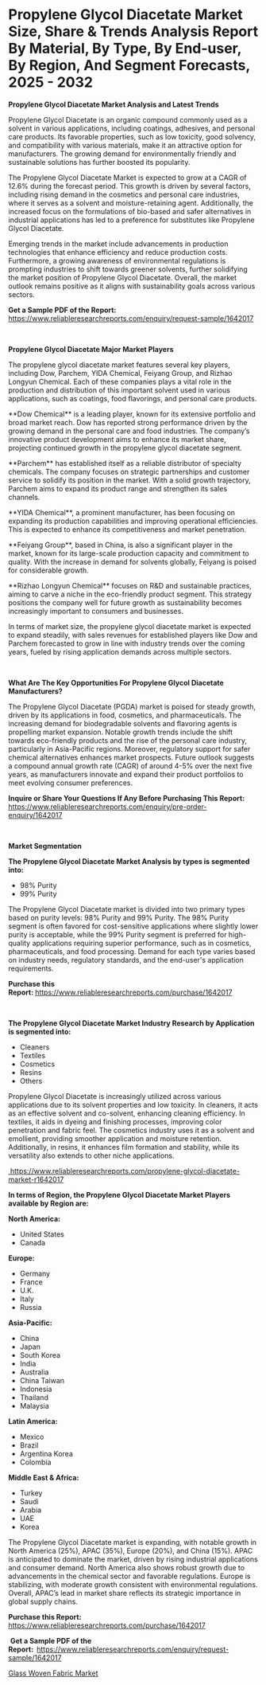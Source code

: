 <p><h1>Propylene Glycol Diacetate Market Size, Share & Trends Analysis Report By Material, By Type, By End-user, By Region, And Segment Forecasts, 2025 - 2032</h1></p><p><strong>Propylene Glycol Diacetate Market Analysis and Latest Trends</strong></p>
<p><p>Propylene Glycol Diacetate is an organic compound commonly used as a solvent in various applications, including coatings, adhesives, and personal care products. Its favorable properties, such as low toxicity, good solvency, and compatibility with various materials, make it an attractive option for manufacturers. The growing demand for environmentally friendly and sustainable solutions has further boosted its popularity.</p><p>The Propylene Glycol Diacetate Market is expected to grow at a CAGR of 12.6% during the forecast period. This growth is driven by several factors, including rising demand in the cosmetics and personal care industries, where it serves as a solvent and moisture-retaining agent. Additionally, the increased focus on the formulations of bio-based and safer alternatives in industrial applications has led to a preference for substitutes like Propylene Glycol Diacetate.</p><p>Emerging trends in the market include advancements in production technologies that enhance efficiency and reduce production costs. Furthermore, a growing awareness of environmental regulations is prompting industries to shift towards greener solvents, further solidifying the market position of Propylene Glycol Diacetate. Overall, the market outlook remains positive as it aligns with sustainability goals across various sectors.</p></p>
<p><strong>Get a Sample PDF of the Report:&nbsp;</strong> <a href="https://www.reliableresearchreports.com/enquiry/request-sample/1642017?utm_campaign=3090&utm_medium=2&utm_source=Github&utm_content=ia&utm_term=02042025&utm_id=propylene-glycol-diacetate">https://www.reliableresearchreports.com/enquiry/request-sample/1642017</a></p>
<p>&nbsp;</p>
<p><strong>Propylene Glycol Diacetate Major Market Players</strong></p>
<p><p>The propylene glycol diacetate market features several key players, including Dow, Parchem, YIDA Chemical, Feiyang Group, and Rizhao Longyun Chemical. Each of these companies plays a vital role in the production and distribution of this important solvent used in various applications, such as coatings, food flavorings, and personal care products.</p><p>**Dow Chemical** is a leading player, known for its extensive portfolio and broad market reach. Dow has reported strong performance driven by the growing demand in the personal care and food industries. The company’s innovative product development aims to enhance its market share, projecting continued growth in the propylene glycol diacetate segment.</p><p>**Parchem** has established itself as a reliable distributor of specialty chemicals. The company focuses on strategic partnerships and customer service to solidify its position in the market. With a solid growth trajectory, Parchem aims to expand its product range and strengthen its sales channels.</p><p>**YIDA Chemical**, a prominent manufacturer, has been focusing on expanding its production capabilities and improving operational efficiencies. This is expected to enhance its competitiveness and market penetration.</p><p>**Feiyang Group**, based in China, is also a significant player in the market, known for its large-scale production capacity and commitment to quality. With the increase in demand for solvents globally, Feiyang is poised for considerable growth.</p><p>**Rizhao Longyun Chemical** focuses on R&D and sustainable practices, aiming to carve a niche in the eco-friendly product segment. This strategy positions the company well for future growth as sustainability becomes increasingly important to consumers and businesses.</p><p>In terms of market size, the propylene glycol diacetate market is expected to expand steadily, with sales revenues for established players like Dow and Parchem forecasted to grow in line with industry trends over the coming years, fueled by rising application demands across multiple sectors.</p></p>
<p>&nbsp;</p>
<p><strong>What Are The Key Opportunities For Propylene Glycol Diacetate Manufacturers?</strong></p>
<p><p>The Propylene Glycol Diacetate (PGDA) market is poised for steady growth, driven by its applications in food, cosmetics, and pharmaceuticals. The increasing demand for biodegradable solvents and flavoring agents is propelling market expansion. Notable growth trends include the shift towards eco-friendly products and the rise of the personal care industry, particularly in Asia-Pacific regions. Moreover, regulatory support for safer chemical alternatives enhances market prospects. Future outlook suggests a compound annual growth rate (CAGR) of around 4-5% over the next five years, as manufacturers innovate and expand their product portfolios to meet evolving consumer preferences.</p></p>
<p><strong>Inquire or Share Your Questions If Any Before Purchasing This Report:</strong> <a href="https://www.reliableresearchreports.com/enquiry/pre-order-enquiry/1642017?utm_campaign=3090&utm_medium=2&utm_source=Github&utm_content=ia&utm_term=02042025&utm_id=propylene-glycol-diacetate">https://www.reliableresearchreports.com/enquiry/pre-order-enquiry/1642017</a></p>
<p>&nbsp;</p>
<p><strong>Market Segmentation</strong></p>
<p><strong>The Propylene Glycol Diacetate Market Analysis by types is segmented into:</strong></p>
<p><ul><li>98% Purity</li><li>99% Purity</li></ul></p>
<p><p>The Propylene Glycol Diacetate market is divided into two primary types based on purity levels: 98% Purity and 99% Purity. The 98% Purity segment is often favored for cost-sensitive applications where slightly lower purity is acceptable, while the 99% Purity segment is preferred for high-quality applications requiring superior performance, such as in cosmetics, pharmaceuticals, and food processing. Demand for each type varies based on industry needs, regulatory standards, and the end-user's application requirements.</p></p>
<p><strong>Purchase this Report:&nbsp;</strong><a href="https://www.reliableresearchreports.com/purchase/1642017?utm_campaign=3090&utm_medium=2&utm_source=Github&utm_content=ia&utm_term=02042025&utm_id=propylene-glycol-diacetate">https://www.reliableresearchreports.com/purchase/1642017</a></p>
<p>&nbsp;</p>
<p><strong>The Propylene Glycol Diacetate Market Industry Research by Application is segmented into:</strong></p>
<p><ul><li>Cleaners</li><li>Textiles</li><li>Cosmetics</li><li>Resins</li><li>Others</li></ul></p>
<p><p>Propylene Glycol Diacetate is increasingly utilized across various applications due to its solvent properties and low toxicity. In cleaners, it acts as an effective solvent and co-solvent, enhancing cleaning efficiency. In textiles, it aids in dyeing and finishing processes, improving color penetration and fabric feel. The cosmetics industry uses it as a solvent and emollient, providing smoother application and moisture retention. Additionally, in resins, it enhances film formation and stability, while its versatility also extends to other niche applications.</p></p>
<p><a href="https://www.reliableresearchreports.com/propylene-glycol-diacetate-market-r1642017?utm_campaign=3090&utm_medium=2&utm_source=Github&utm_content=ia&utm_term=02042025&utm_id=propylene-glycol-diacetate">&nbsp;https://www.reliableresearchreports.com/propylene-glycol-diacetate-market-r1642017</a></p>
<p><strong>In terms of Region, the Propylene Glycol Diacetate Market Players available by Region are:</strong></p>
<p>
    <p> <strong> North America: </strong>
        <ul>
            <li>United States</li>
            <li>Canada</li>
        </ul>
        </p> 
    <p> <strong> Europe: </strong>
        <ul>
            <li>Germany</li>
            <li>France</li>
            <li>U.K.</li>
            <li>Italy</li>
            <li>Russia</li>
        </ul>
        </p> 
    <p> <strong> Asia-Pacific: </strong>
        <ul>
            <li>China</li>
            <li>Japan</li>
            <li>South Korea</li>
            <li>India</li>
            <li>Australia</li>
            <li>China Taiwan</li>
            <li>Indonesia</li>
            <li>Thailand</li>
            <li>Malaysia</li>
        </ul>
        </p> 
    <p> <strong> Latin America: </strong>
        <ul>
            <li>Mexico</li>
            <li>Brazil</li>
            <li>Argentina Korea</li>
            <li>Colombia</li>
        </ul>
        </p> 
    <p> <strong> Middle East & Africa: </strong>
        <ul>
            <li>Turkey</li>
            <li>Saudi</li>
            <li>Arabia</li>
            <li>UAE</li>
            <li>Korea</li>
        </ul>
    </p>
    </p>
<p><p>The Propylene Glycol Diacetate market is expanding, with notable growth in North America (25%), APAC (35%), Europe (20%), and China (15%). APAC is anticipated to dominate the market, driven by rising industrial applications and consumer demand. North America also shows robust growth due to advancements in the chemical sector and favorable regulations. Europe is stabilizing, with moderate growth consistent with environmental regulations. Overall, APAC’s lead in market share reflects its strategic importance in global supply chains.</p></p>
<p><strong>Purchase this Report: </strong><a href="https://www.reliableresearchreports.com/purchase/1642017?utm_campaign=3090&utm_medium=2&utm_source=Github&utm_content=ia&utm_term=02042025&utm_id=propylene-glycol-diacetate">https://www.reliableresearchreports.com/purchase/1642017</a></p>
<p>&nbsp;<strong>Get a Sample PDF of the Report:&nbsp;&nbsp;</strong><a href="https://www.reliableresearchreports.com/enquiry/request-sample/1642017?utm_campaign=3090&utm_medium=2&utm_source=Github&utm_content=ia&utm_term=02042025&utm_id=propylene-glycol-diacetate">https://www.reliableresearchreports.com/enquiry/request-sample/1642017</a></p>
<p><strong></strong></p>
<p><p><a href="https://github.com/elodielamto06/Market-Research-Report-List-1/blob/main/glass-woven-fabric-market.md?utm_campaign=3090&utm_medium=2&utm_source=Github&utm_content=ia&utm_term=02042025&utm_id=propylene-glycol-diacetate">Glass Woven Fabric Market</a></p></p>